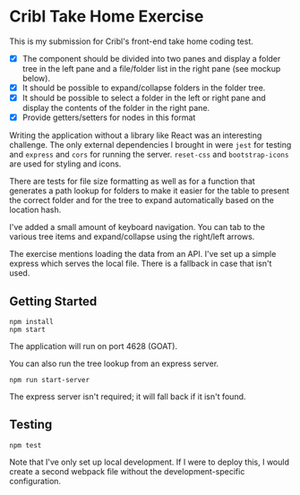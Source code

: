 # Cribl Take Home Exercise

This is my submission for Cribl's front-end take home coding test.

- [x] The component should be divided into two panes and display a folder tree in the left
      pane and a file/folder list in the right pane (see mockup below).
- [x] It should be possible to expand/collapse folders in the folder tree.
- [x] It should be possible to select a folder in the left or right pane and display the contents of
      the folder in the right pane.
- [x] Provide getters/setters for nodes in this format

Writing the application without a library like React was an interesting challenge. The only external dependencies I brought in were `jest` for testing and `express` and `cors` for running the server. `reset-css` and `bootstrap-icons` are used for styling and icons.

There are tests for file size formatting as well as for a function that generates a path lookup for folders to make it easier for the table to present the correct folder and for the tree to expand automatically based on the location hash.

I've added a small amount of keyboard navigation. You can tab to the various tree items and expand/collapse using the right/left arrows.

The exercise mentions loading the data from an API. I've set up a simple express which serves the local file. There is a fallback in case that isn't used.

## Getting Started

```
npm install
npm start
```

The application will run on port 4628 (GOAT).

You can also run the tree lookup from an express server.

`npm run start-server`

The express server isn't required; it will fall back if it isn't found.

## Testing

```
npm test
```

Note that I've only set up local development. If I were to deploy this, I would create a second webpack file without the development-specific configuration.
